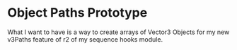 # Object Paths Prototype

What I want to have is a way to create arrays of Vector3 Objects for my new v3Paths feature of r2 of my sequence hooks module.

